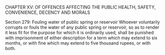 CHAPTER XV: OF OFFENCES AFFECTING THE PUBLIC HEALTH, SAFETY, CONVENIENCE, DECENCY AND MORALS

Section 279: Fouling water of public spring or reservoir
Whoever voluntarily corrupts or fouls the water of any public spring or reservoir, so as to render it less fit for the purpose for which it is ordinarily used, shall be punished with imprisonment of either description for a term which may extend to six months, or with fine which may extend to five thousand rupees, or with both.

